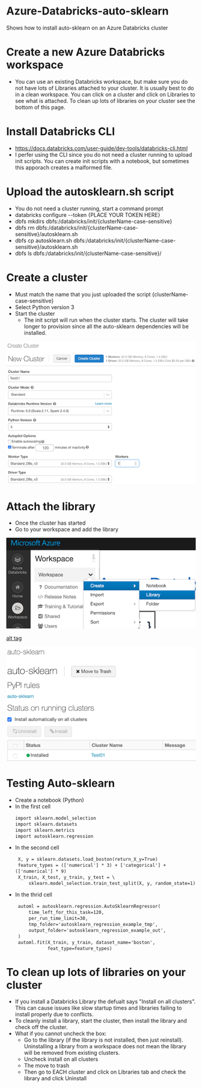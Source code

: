 # Azure-Databricks-auto-sklearn
Shows how to install auto-sklearn on an Azure Databricks cluster


# Create a new Azure Databricks workspace
- You can use an existing Databricks workspace, but make sure you do not have lots of Libraries attached to your cluster.  It is usually best to do in a clean workspace.  You can click on a cluster and click on Libraries to see what is attached.  To clean up lots of libraries on your cluster see the bottom of this page.


# Install Databricks CLI
- https://docs.databricks.com/user-guide/dev-tools/databricks-cli.html
- I perfer using the CLI since you do not need a cluster running to upload init scripts. You can create init scripts with a notebook, but sometimes this apporach creates a malformed file.


# Upload the autosklearn.sh script
- You do not need a cluster running, start a command prompt
- databricks configure --token {PLACE YOUR TOKEN HERE}
- dbfs mkdirs dbfs:/databricks/init/{clusterName-case-sensitive}
- dbfs rm dbfs:/databricks/init/{clusterName-case-sensitive}/autosklearn.sh
- dbfs cp autosklearn.sh dbfs:/databricks/init/{clusterName-case-sensitive}/autosklearn.sh
- dbfs ls dbfs:/databricks/init/{clusterName-case-sensitive}/


# Create a cluster
- Must match the name that you just uploaded the script {clusterName-case-sensitive}
- Select Python version 3
- Start the cluster 
   - The init script will run when the cluster starts.  The cluster will take longer to provision since all the auto-sklearn dependencies will be installed.

![alt tag](https://raw.githubusercontent.com/AdamPaternostro/Azure-Databricks-auto-sklearn/master/images/Create-Cluster.png)

# Attach the library
- Once the cluster has started
- Go to your workspace and add the library

![alt tag](https://raw.githubusercontent.com/AdamPaternostro/Azure-Databricks-auto-sklearn/master/images/Create-Library.png)

[alt tag](https://raw.githubusercontent.com/AdamPaternostro/Azure-Databricks-auto-sklearn/master/images/Create-Library-PyPi)

![alt tag](https://raw.githubusercontent.com/AdamPaternostro/Azure-Databricks-auto-sklearn/master/images/Install-Library.png)

# Testing Auto-sklearn
- Create a notebook (Python)
- In the first cell
   ```
   import sklearn.model_selection
   import sklearn.datasets
   import sklearn.metrics
   import autosklearn.regression
   ```
- In the second cell
   ```
    X, y = sklearn.datasets.load_boston(return_X_y=True)
    feature_types = (['numerical'] * 3) + ['categorical'] + (['numerical'] * 9)
    X_train, X_test, y_train, y_test = \
        sklearn.model_selection.train_test_split(X, y, random_state=1)
   ```
- In the thrid cell
   ```
    automl = autosklearn.regression.AutoSklearnRegressor(
        time_left_for_this_task=120,
        per_run_time_limit=30,
        tmp_folder='autosklearn_regression_example_tmp',
        output_folder='autosklearn_regression_example_out',
    )
    automl.fit(X_train, y_train, dataset_name='boston',
               feat_type=feature_types)
   ```


# To clean up lots of libraries on your cluster
- If you install a Databricks Library the defualt says "Install on all clusters".  This can cause issues like slow startup times and libraries failing to install properly due to conflicts.
- To cleanly install a library, start the cluster, then install the library and check off the cluster.
- What if you cannot uncheck the box:
   - Go to the library (if the library is not installed, then just reinstall).  Uninstalling a library from a workspace does not mean the library will be removed from existing clusters.
   - Uncheck install on all clusters
   - The move to trash
   - Then go to EACH cluster and click on Libraries tab and check the library and click Uninstall